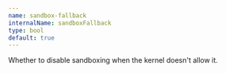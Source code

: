 ```yaml
---
name: sandbox-fallback
internalName: sandboxFallback
type: bool
default: true
---
```

Whether to disable sandboxing when the kernel doesn't allow it.

